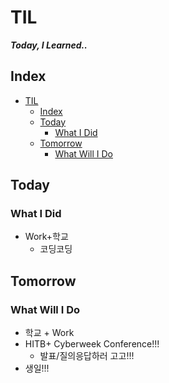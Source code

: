 # TIL
***Today, I Learned..***

## Index

<!-- @import "[TOC]" {cmd="toc" depthFrom=1 depthTo=6 orderedList=false} -->
<!-- code_chunk_output -->

- [TIL](#til)
  - [Index](#index)
  - [Today](#today)
    - [What I Did](#what-i-did)
  - [Tomorrow](#tomorrow)
    - [What Will I Do](#what-will-i-do)

<!-- /code_chunk_output -->


## Today
### What I Did
- Work+학교
  - 코딩코딩

## Tomorrow
### What Will I Do
- 학교 + Work
- HITB+ Cyberweek Conference!!!
  - 발표/질의응답하러 고고!!!
- 생일!!!
